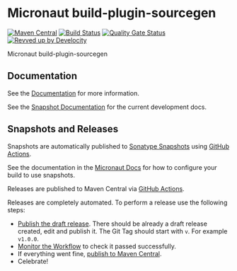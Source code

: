 <!-- Checklist: https://github.com/micronaut-projects/micronaut-core/wiki/New-Module-Checklist -->

# Micronaut build-plugin-sourcegen

[![Maven Central](https://img.shields.io/maven-central/v/io.micronaut.build-plugin-sourcegen/micronaut-project-template.svg?label=Maven%20Central)](https://search.maven.org/search?q=g:%22io.micronaut.build.plugin.sourcegen%22%20AND%20a:%22micronaut-build-plugin-sourcegen%22)
[![Build Status](https://github.com/micronaut-projects/micronaut-build-plugin-sourcegen/workflows/Java%20CI/badge.svg)](https://github.com/micronaut-projects/micronaut-build-plugin-sourcegen/actions)
[![Quality Gate Status](https://sonarcloud.io/api/project_badges/measure?project=micronaut-projects_micronaut-template&metric=alert_status)](https://sonarcloud.io/summary/new_code?id=micronaut-projects_micronaut-build-plugin-sourcegen)
[![Revved up by Develocity](https://img.shields.io/badge/Revved%20up%20by-Develocity-06A0CE?logo=Gradle&labelColor=02303A)](https://ge.micronaut.io/scans)

Micronaut build-plugin-sourcegen

## Documentation

See the [Documentation](https://micronaut-projects.github.io/micronaut-build-plugin-sourcegen/latest/guide/) for more information.

See the [Snapshot Documentation](https://micronaut-projects.github.io/micronaut-build-plugin-sourcegen/snapshot/guide/) for the current development docs.

<!-- ## Examples

Examples can be found in the [examples](https://github.com/micronaut-projects/micronaut-build-plugin-sourcegen/tree/master/examples) directory. -->

## Snapshots and Releases

Snapshots are automatically published to [Sonatype Snapshots](https://s01.oss.sonatype.org/content/repositories/snapshots/io/micronaut/) using [GitHub Actions](https://github.com/micronaut-projects/micronaut-build-plugin-sourcegen/actions).

See the documentation in the [Micronaut Docs](https://docs.micronaut.io/latest/guide/index.html#usingsnapshots) for how to configure your build to use snapshots.

Releases are published to Maven Central via [GitHub Actions](https://github.com/micronaut-projects/micronaut-build-plugin-sourcegen/actions).

Releases are completely automated. To perform a release use the following steps:

* [Publish the draft release](https://github.com/micronaut-projects/micronaut-build-plugin-sourcegen/releases). There should be already a draft release created, edit and publish it. The Git Tag should start with `v`. For example `v1.0.0`.
* [Monitor the Workflow](https://github.com/micronaut-projects/micronaut-build-plugin-sourcegen/actions?query=workflow%3ARelease) to check it passed successfully.
* If everything went fine, [publish to Maven Central](https://github.com/micronaut-projects/micronaut-build-plugin-sourcegen/actions?query=workflow%3A"Maven+Central+Sync").
* Celebrate!
